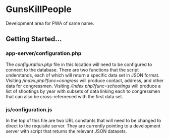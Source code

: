 # GunsKillPeople
Development area for PWA of same name.

## Getting Started...

### app-server/configuration.php
The *configuration.php* file in this location will need to be configured to connect to the database. There are two functions that the script understands, each of which will return a specific data set in JSON format.  Visiting */index.php?func=congress* will produce contact, address, and other data for congressmen.  Visiting */index.php?func=schootings* will produce a list of shootings by year with subsets of data linking each to congressmen that can also be cross-referneced with the first data set.

### js/configuration.js
In the top of this file are two URL constants that will need to be changed to direct to the requisite server. They are currently pointing to a development server with script that returns the relevant JSON datasets. 

